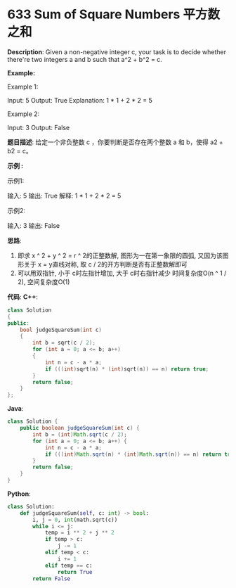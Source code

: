 # 633 Sum of Square Numbers 平方数之和

__Description__:
Given a non-negative integer c, your task is to decide whether there're two integers a and b such that a^2 + b^2 = c.

__Example:__

Example 1:

Input: 5
Output: True
Explanation: 1 \* 1 + 2 \* 2 = 5

Example 2:

Input: 3
Output: False

__题目描述__:
给定一个非负整数 c ，你要判断是否存在两个整数 a 和 b，使得 a2 + b2 = c。

__示例 :__

示例1:

输入: 5
输出: True
解释: 1 \* 1 + 2 \* 2 = 5

示例2:

输入: 3
输出: False

__思路__:

1. 即求 x ^ 2 + y ^ 2 = r ^ 2的正整数解, 图形为一在第一象限的圆弧, 又因为该图形关于 x = y直线对称, 取 c / 2的开方判断是否有正整数解即可
2. 可以用双指针, 小于 c时左指针增加, 大于 c时右指针减少
时间复杂度O(n ^ 1 / 2), 空间复杂度O(1)

__代码__:
__C++__:

```C++
class Solution 
{
public:
    bool judgeSquareSum(int c) 
    {
        int b = sqrt(c / 2);
        for (int a = 0; a <= b; a++) 
        {
            int n = c - a * a;
            if (((int)sqrt(n) * (int)sqrt(n)) == n) return true;
        }
        return false;
    }
};
```

__Java__:

```Java
class Solution {
    public boolean judgeSquareSum(int c) {
        int b = (int)Math.sqrt(c / 2);
        for (int a = 0; a <= b; a++) {
            int n = c - a * a;
            if (((int)Math.sqrt(n) * (int)Math.sqrt(n)) == n) return true;
        }
        return false;
    }
}
```

__Python__:

```Python
class Solution:
    def judgeSquareSum(self, c: int) -> bool:
        i, j = 0, int(math.sqrt(c))
        while i <= j:
            temp = i ** 2 + j ** 2
            if temp > c:
                j -= 1
            elif temp < c:
                i += 1
            elif temp == c:
                return True
        return False
```
